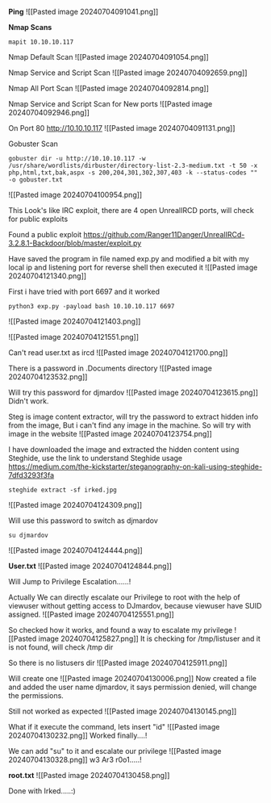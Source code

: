 **Ping**
![[Pasted image 20240704091041.png]]

**Nmap Scans**
```
mapit 10.10.10.117
```

Nmap Default Scan
![[Pasted image 20240704091054.png]]

Nmap Service and Script Scan
![[Pasted image 20240704092659.png]]

Nmap All Port Scan
![[Pasted image 20240704092814.png]]

Nmap Service and Script Scan for New ports
![[Pasted image 20240704092946.png]]

On Port 80 http://10.10.10.117
![[Pasted image 20240704091131.png]]

Gobuster Scan
```
gobuster dir -u http://10.10.10.117 -w /usr/share/wordlists/dirbuster/directory-list-2.3-medium.txt -t 50 -x php,html,txt,bak,aspx -s 200,204,301,302,307,403 -k --status-codes "" -o gobuster.txt
```
![[Pasted image 20240704100954.png]]

This Look's like IRC exploit, there are 4 open UnrealIRCD ports, will check for public exploits


Found a public exploit https://github.com/Ranger11Danger/UnrealIRCd-3.2.8.1-Backdoor/blob/master/exploit.py

Have saved the program in file named exp.py and modified a bit with my local ip and listening port for reverse shell then executed it 
![[Pasted image 20240704121340.png]]

First i have tried with port 6697 and it worked
```
python3 exp.py -payload bash 10.10.10.117 6697
```
![[Pasted image 20240704121403.png]]

![[Pasted image 20240704121551.png]]

Can't read user.txt as ircd
![[Pasted image 20240704121700.png]]

There is a password in .Documents directory
![[Pasted image 20240704123532.png]]

Will try this password for djmardov
![[Pasted image 20240704123615.png]]
Didn't work.

Steg is image content extractor, will try the password to extract hidden info from the image, But i can't find any image in the machine. So will try with image in the website
![[Pasted image 20240704123754.png]]

I have downloaded the image and extracted the hidden content using Steghide, use the link to understand Steghide usage https://medium.com/the-kickstarter/steganography-on-kali-using-steghide-7dfd3293f3fa 
```
steghide extract -sf irked.jpg
```
![[Pasted image 20240704124309.png]]

Will use this password to switch as djmardov
```
su djmardov
```
![[Pasted image 20240704124444.png]]

**User.txt**
![[Pasted image 20240704124844.png]]



Will Jump to Privilege Escalation......!

Actually We can directly escalate our Privilege to root with the help of viewuser without getting access to DJmardov, because viewuser have SUID assigned.
![[Pasted image 20240704125551.png]]

So checked how it works, and found a way to escalate my privilege
![[Pasted image 20240704125827.png]]
It is checking for /tmp/listuser and it is not found, will check /tmp dir

So there is no listusers dir
![[Pasted image 20240704125911.png]]

Will create one
![[Pasted image 20240704130006.png]]
Now created a file and added the user name djmardov, it says permission denied, will change the permissions.

Still not worked as expected
![[Pasted image 20240704130145.png]]

What if it execute the command, lets insert "id"
![[Pasted image 20240704130232.png]]
Worked finally....!

We can add "su" to it and escalate our privilege
![[Pasted image 20240704130328.png]]
w3 Ar3 r0o1.....!

**root.txt**
![[Pasted image 20240704130458.png]]




Done with Irked.....:)

